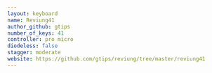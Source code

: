 ```yaml
---
layout: keyboard
name: Reviung41
author_github: gtips
number_of_keys: 41
controller: pro micro
diodeless: false
stagger: moderate
website: https://github.com/gtips/reviung/tree/master/reviung41
---
```

